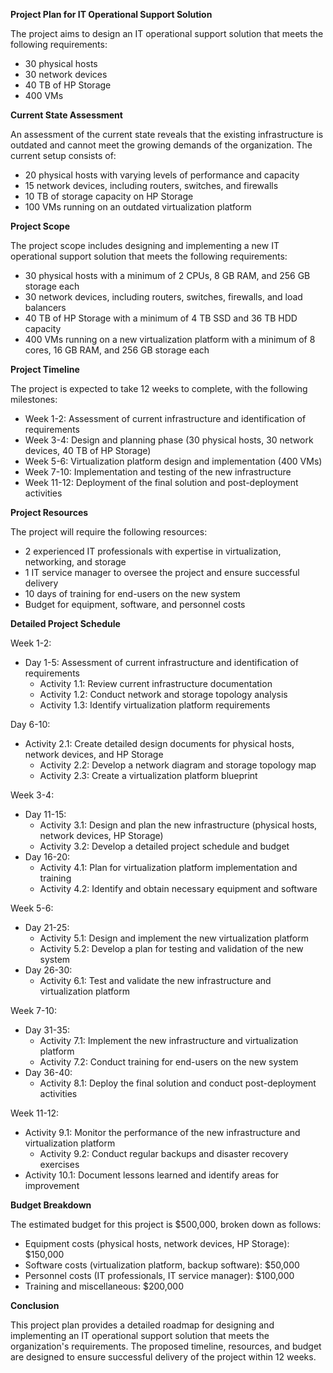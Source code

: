 **Project Plan for IT Operational Support Solution**

The project aims to design an IT operational support solution that meets the following requirements:

* 30 physical hosts
* 30 network devices
* 40 TB of HP Storage
* 400 VMs

**Current State Assessment**

An assessment of the current state reveals that the existing infrastructure is outdated and cannot meet the growing demands of the organization. The current setup consists of:

* 20 physical hosts with varying levels of performance and capacity
* 15 network devices, including routers, switches, and firewalls
* 10 TB of storage capacity on HP Storage
* 100 VMs running on an outdated virtualization platform

**Project Scope**

The project scope includes designing and implementing a new IT operational support solution that meets the following requirements:

* 30 physical hosts with a minimum of 2 CPUs, 8 GB RAM, and 256 GB storage each
* 30 network devices, including routers, switches, firewalls, and load balancers
* 40 TB of HP Storage with a minimum of 4 TB SSD and 36 TB HDD capacity
* 400 VMs running on a new virtualization platform with a minimum of 8 cores, 16 GB RAM, and 256 GB storage each

**Project Timeline**

The project is expected to take 12 weeks to complete, with the following milestones:

* Week 1-2: Assessment of current infrastructure and identification of requirements
* Week 3-4: Design and planning phase (30 physical hosts, 30 network devices, 40 TB of HP Storage)
* Week 5-6: Virtualization platform design and implementation (400 VMs)
* Week 7-10: Implementation and testing of the new infrastructure
* Week 11-12: Deployment of the final solution and post-deployment activities

**Project Resources**

The project will require the following resources:

* 2 experienced IT professionals with expertise in virtualization, networking, and storage
* 1 IT service manager to oversee the project and ensure successful delivery
* 10 days of training for end-users on the new system
* Budget for equipment, software, and personnel costs

**Detailed Project Schedule**

Week 1-2:

* Day 1-5: Assessment of current infrastructure and identification of requirements
	+ Activity 1.1: Review current infrastructure documentation
	+ Activity 1.2: Conduct network and storage topology analysis
	+ Activity 1.3: Identify virtualization platform requirements

Day 6-10:

* Activity 2.1: Create detailed design documents for physical hosts, network devices, and HP Storage
	+ Activity 2.2: Develop a network diagram and storage topology map
	+ Activity 2.3: Create a virtualization platform blueprint

Week 3-4:

* Day 11-15:
	+ Activity 3.1: Design and plan the new infrastructure (physical hosts, network devices, HP Storage)
	+ Activity 3.2: Develop a detailed project schedule and budget
* Day 16-20:
	+ Activity 4.1: Plan for virtualization platform implementation and training
	+ Activity 4.2: Identify and obtain necessary equipment and software

Week 5-6:

* Day 21-25:
	+ Activity 5.1: Design and implement the new virtualization platform
	+ Activity 5.2: Develop a plan for testing and validation of the new system
* Day 26-30:
	+ Activity 6.1: Test and validate the new infrastructure and virtualization platform

Week 7-10:

* Day 31-35:
	+ Activity 7.1: Implement the new infrastructure and virtualization platform
	+ Activity 7.2: Conduct training for end-users on the new system
* Day 36-40:
	+ Activity 8.1: Deploy the final solution and conduct post-deployment activities

Week 11-12:

* Activity 9.1: Monitor the performance of the new infrastructure and virtualization platform
	+ Activity 9.2: Conduct regular backups and disaster recovery exercises
* Activity 10.1: Document lessons learned and identify areas for improvement

**Budget Breakdown**

The estimated budget for this project is $500,000, broken down as follows:

* Equipment costs (physical hosts, network devices, HP Storage): $150,000
* Software costs (virtualization platform, backup software): $50,000
* Personnel costs (IT professionals, IT service manager): $100,000
* Training and miscellaneous: $200,000

**Conclusion**

This project plan provides a detailed roadmap for designing and implementing an IT operational support solution that meets the organization's requirements. The proposed timeline, resources, and budget are designed to ensure successful delivery of the project within 12 weeks.